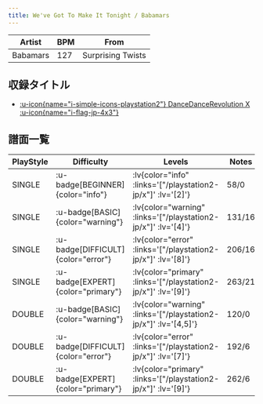 ```yaml
---
title: We've Got To Make It Tonight / Babamars
---
```


|Artist|BPM|From|
|------|---|----|
|Babamars|127|Surprising Twists|

## 収録タイトル

- [ :u-icon{name="i-simple-icons-playstation2"} DanceDanceRevolution X :u-icon{name="i-flag-jp-4x3"} ](/playstation2-jp/x)

## 譜面一覧

|PlayStyle|Difficulty|Levels|Notes|Movie|
|---------|----------|------|-----|-----|
|SINGLE| :u-badge[BEGINNER]{color="info"} | :lv{color="info" :links='["/playstation2-jp/x"]' :lv='[2]'} |58/0||
|SINGLE| :u-badge[BASIC]{color="warning"} | :lv{color="warning" :links='["/playstation2-jp/x"]' :lv='[4]'} |131/16||
|SINGLE| :u-badge[DIFFICULT]{color="error"} | :lv{color="error" :links='["/playstation2-jp/x"]' :lv='[8]'} |206/16||
|SINGLE| :u-badge[EXPERT]{color="primary"} | :lv{color="primary" :links='["/playstation2-jp/x"]' :lv='[9]'} |263/21||
|DOUBLE| :u-badge[BASIC]{color="warning"} | :lv{color="warning" :links='["/playstation2-jp/x"]' :lv='[4,5]'} |120/0||
|DOUBLE| :u-badge[DIFFICULT]{color="error"} | :lv{color="error" :links='["/playstation2-jp/x"]' :lv='[7]'} |192/6||
|DOUBLE| :u-badge[EXPERT]{color="primary"} | :lv{color="primary" :links='["/playstation2-jp/x"]' :lv='[9]'} |262/6||
